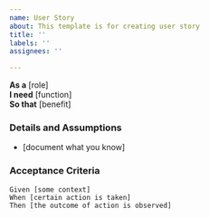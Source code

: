 ```yaml
---
name: User Story
about: This template is for creating user story
title: ''
labels: ''
assignees: ''

---
```


**As a** [role]  
**I need** [function]  
**So that** [benefit]
     
### Details and Assumptions
* [document what you know]
   
### Acceptance Criteria    
 
```gherkin
Given [some context]
When [certain action is taken]
Then [the outcome of action is observed]
```
